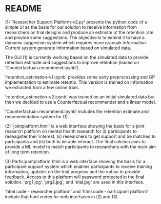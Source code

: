 # README

(1) 'Researcher Support Platform-v2.py' presents the python code of a simple UI as the basis for our solution to receive information from researchers on trial designs and produce an estimate of the retention rate and provide some suggestions. The objective is to extend it to have a dynamic suggestion system which requires more granualr information. Current system generate information based on simulated data. 

The GUI (1) is currently working based on the simulated data to provide retention estimate and suggestions to improve retention (based on 'Counterfactual+recommend.ipynb').

'retention_estimation-v1.ipynb' provides some early preprocessing and GP implementation to estimate retentio. This version is trained on information we extracted from a few online trials.

'retention_estimation-v2.ipynb' was trained on an initial simulated data but then we decided to use a Counterfactual recommender and a linear model.

'Counterfactual+recommend.ipynb' includes the retention estimate and recommendation system for (1).

(2) 'jointplatform.html' is a web interface showing the basis for a joint research platform on mental health research for (i) participants to reseagister their interest, (ii) researchers to get support and be matched to participants and (iii) both to be able interact. The final solution aims to provide a ML model to match participants to researchers with the main aim of long term retention. 

(3) Participantplatform.html is a web interface showing the basis for a participant support system which enables participants to receive training information, updates on the trial progress and the option to provide feedback. Access to this platform will password protected in the final solution. 
'prg1.jpg', 'prg2.jpg', and 'trial.jpg' are used in this interface. 

'html code - researcher platform' and 'html code - oarticipant platform' include that html codes for web interfaces in (2) and (3).


